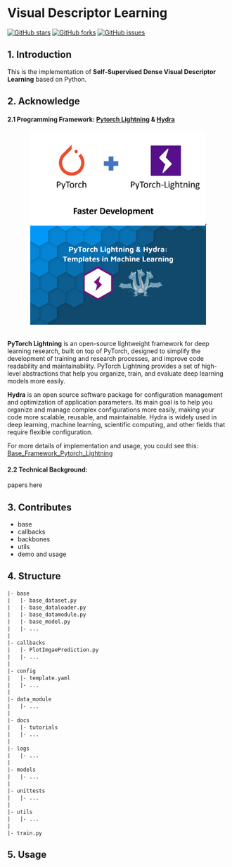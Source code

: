 # Visual Descriptor Learning

[![GitHub stars](https://img.shields.io/github/stars/Wangzhaoze/UTN_Mobile_Robotics.svg)](https://github.com/Wangzhaoze/UTN_Mobile_Robotics/stargazers)
[![GitHub forks](https://img.shields.io/github/forks/Wangzhaoze/UTN_Mobile_Robotics.svg)](https://github.com/Wangzhaoze/UTN_Mobile_Robotics/network)
[![GitHub issues](https://img.shields.io/github/issues/Wangzhaoze/UTN_Mobile_Robotics.svg)](https://github.com/Wangzhaoze/UTN_Mobile_Robotics/issues)


## 1. Introduction

This is the implementation of **Self-Supervised Dense Visual Descriptor Learning** based on Python. 

## 2. Acknowledge

####  2.1 Programming Framework: [Pytorch Lightning](https://lightning.ai/) & [Hydra](https://hydra.cc/)

<div align=center>
  <img src=".\docs\images\pl.jpg" alt="Image" width="400" higth='500'>,
  <img src=".\docs\images\hydra.png" alt="Image" width="400" higth='1000'>
</div>

<br>

**PyTorch Lightning** is an open-source lightweight framework for deep learning research, built on top of PyTorch, designed to simplify the development of training and research processes, and improve code readability and maintainability. PyTorch Lightning provides a set of high-level abstractions that help you organize, train, and evaluate deep learning models more easily.

**Hydra** is an open source software package for configuration management and optimization of application parameters. Its main goal is to help you organize and manage complex configurations more easily, making your code more scalable, reusable, and maintainable. Hydra is widely used in deep learning, machine learning, scientific computing, and other fields that require flexible configuration.

For more details of implementation and usage, you could see this: [Base_Framework_Pytorch_Lightning](https://github.com/Wangzhaoze/Base_Framework_Pytorch_Lightning)

####  2.2 Technical Background:

papers here

## 3. Contributes

- base
- callbacks
- backbones
- utils
- demo and usage

## 4. Structure

    |- base
    |   |- base_dataset.py
    |   |- base_dataloader.py
    |   |- base_datamodule.py
    |   |- base_model.py
    |   |- ...
    |
    |- callbacks
    |   |- PlotImgaePrediction.py
    |   |- ...
    |
    |- config
    |   |- template.yaml
    |   |- ...
    |
    |- data_module
    |   |- ...
    |
    |- docs
    |   |- tutorials
    |   |- ...
    |
    |- logs
    |   |- ...
    |
    |- models
    |   |- ...
    |
    |- unittests
    |   |- ...
    |
    |- utils
    |   |- ...
    |
    |- train.py


## 5. Usage
